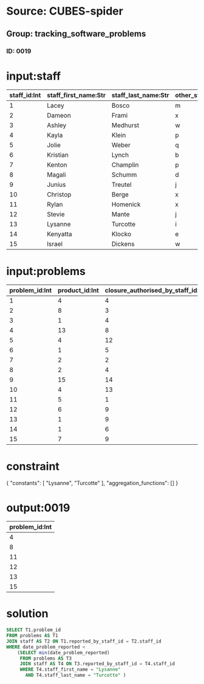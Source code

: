# Source: CUBES-spider
## Group: tracking_software_problems
### ID: 0019

# input:staff

| staff_id:Int | staff_first_name:Str | staff_last_name:Str | other_staff_details:Str |
|---|---|---|---|
| 1 | Lacey | Bosco | m |
| 2 | Dameon | Frami | x |
| 3 | Ashley | Medhurst | w |
| 4 | Kayla | Klein | p |
| 5 | Jolie | Weber | q |
| 6 | Kristian | Lynch | b |
| 7 | Kenton | Champlin | p |
| 8 | Magali | Schumm | d |
| 9 | Junius | Treutel | j |
| 10 | Christop | Berge | x |
| 11 | Rylan | Homenick | x |
| 12 | Stevie | Mante | j |
| 13 | Lysanne | Turcotte | i |
| 14 | Kenyatta | Klocko | e |
| 15 | Israel | Dickens | w |

# input:problems

| problem_id:Int | product_id:Int | closure_authorised_by_staff_id:Int | reported_by_staff_id:Int | date_problem_reported:Str | date_problem_closed:Str | problem_description:Str | other_problem_details:Str |
|---|---|---|---|---|---|---|---|
| 1 | 4 | 4 | 2 | 1978-06-26 19:10:17 | 2012-07-22 19:24:26 | x | p |
| 2 | 8 | 3 | 10 | 1988-11-07 16:09:31 | 1973-06-07 04:13:51 | w | p |
| 3 | 1 | 4 | 1 | 1995-05-14 08:32:56 | 1997-02-26 05:06:15 | r | i |
| 4 | 13 | 8 | 7 | 1973-10-12 10:51:23 | 1993-06-19 10:02:59 | y | c |
| 5 | 4 | 12 | 11 | 1986-11-13 07:30:55 | 2013-05-24 20:33:11 | a | k |
| 6 | 1 | 5 | 4 | 2010-10-05 02:25:37 | 1998-07-03 14:53:59 | p | l |
| 7 | 2 | 2 | 7 | 1996-04-19 15:54:13 | 1974-09-20 13:42:19 | a | l |
| 8 | 2 | 4 | 1 | 1976-12-18 23:54:41 | 1982-08-26 10:58:01 | w | f |
| 9 | 15 | 14 | 13 | 2010-10-11 13:36:00 | 1995-06-10 18:41:08 | i | v |
| 10 | 4 | 13 | 10 | 1993-12-29 23:22:21 | 1990-04-13 21:15:50 | d | s |
| 11 | 5 | 1 | 14 | 1970-02-23 17:46:12 | 1971-02-06 15:23:23 | d | v |
| 12 | 6 | 9 | 2 | 1970-05-20 15:38:46 | 1997-10-18 20:09:57 | j | c |
| 13 | 1 | 9 | 5 | 1971-06-15 02:50:52 | 2004-06-20 01:08:25 | c | f |
| 14 | 1 | 6 | 13 | 1977-10-22 15:48:13 | 1970-09-05 08:04:43 | s | s |
| 15 | 7 | 9 | 10 | 1970-10-27 16:35:34 | 1999-09-28 21:29:12 | r | m |

# constraint

{
  "constants": [
    "Lysanne",
    "Turcotte"
  ],
  "aggregation_functions": []
}

# output:0019

| problem_id:Int |
|---|
| 4 |
| 8 |
| 11 |
| 12 |
| 13 |
| 15 |

# solution

```sql
SELECT T1.problem_id
FROM problems AS T1
JOIN staff AS T2 ON T1.reported_by_staff_id = T2.staff_id
WHERE date_problem_reported <
    (SELECT min(date_problem_reported)
     FROM problems AS T3
     JOIN staff AS T4 ON T3.reported_by_staff_id = T4.staff_id
     WHERE T4.staff_first_name = "Lysanne"
       AND T4.staff_last_name = "Turcotte" )
```
